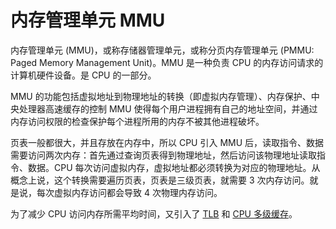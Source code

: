 # 内存管理单元 MMU

内存管理单元 (MMU)，或称存储器管理单元，或称分页内存管理单元 (PMMU: Paged Memory Management Unit)。MMU 是一种负责 CPU 的内存访问请求的计算机硬件设备。是 CPU 的一部分。

MMU 的功能包括虚拟地址到物理地址的转换（即虚拟内存管理）、内存保护、中央处理器高速缓存的控制
MMU 使得每个用户进程拥有自己的地址空间，并通过内存访问权限的检查保护每个进程所用的内存不被其他进程破坏。

页表一般都很大，并且存放在内存中，所以 CPU 引入 MMU 后，读取指令、数据需要访问两次内存：首先通过查询页表得到物理地址，然后访问该物理地址读取指令、数据。CPU 每次访问虚拟内存，虚拟地址都必须转换为对应的物理地址。从概念上说，这个转换需要遍历页表，页表是三级页表，就需要 3 次内存访问。就是说，每次虚拟内存访问都会导致 4 次物理内存访问。

为了减少 CPU 访问内存所需平均时间，又引入了 [TLB](./TLB.md) 和 [CPU 多级缓存](./cpu-cache.md)。
